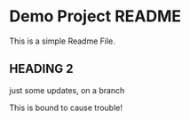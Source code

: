 
# Demo Project README

This is a simple Readme File.


## HEADING 2


just some updates, on a branch


This is bound to cause trouble!
